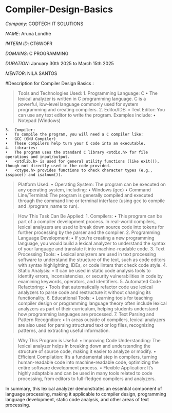 # Compiler-Design-Basics

*Company*: CODTECH IT SOLUTIONS

*NAME*: Aruna Londhe

*INTERN ID*: CT6WOFR

*DOMAINS*: C PROGRAMMING

*DURATION*: January 30th 2025 to March 15th 2025

*MENTOR*: NILA SANTOS

#Description for Compiler Design Basics :

>Tools and Technologies Used:
	1.	Programming Language: C
	•	The lexical analyzer is written in C programming language. C is a powerful, low-level language commonly used for system programming and creating compilers.
	2.	Editor/IDE:
	•	Text Editor: You can use any text editor to write the program. Examples include:
	•	Notepad (Windows)

	3.	Compiler:
	•	To compile the program, you will need a C compiler like:
	•	GCC (GNU Compiler)
	•	These compilers help turn your C code into an executable.
	4.	Libraries:
	•	The program uses the standard C library <stdio.h> for file operations and input/output.
	•	<stdlib.h> is used for general utility functions (like exit()), though not directly used in the code provided.
	•	<ctype.h> provides functions to check character types (e.g., isspace() and isalnum()).

>Platform Used:
	•	Operating System: The program can be executed on any operating system, including:
	•	Windows (gcc)
        •	Command Line/Terminal: The program is generally compiled and executed through the command line or terminal interface (using gcc to compile and ./program_name to run).

>How This Task Can Be Applied:
	1.	Compilers:
	•	This program can be part of a compiler development process. In real-world compilers, lexical analyzers are used to break down source code into tokens for further processing by the parser and the compiler.
	2.	Programming Language Development:
	•	If you’re creating a new programming language, you would build a lexical analyzer to understand the syntax of your language and translate it into machine-readable code.
	3.	Text Processing Tools:
	•	Lexical analyzers are used in text processing software to understand the structure of the text, such as code editors with syntax highlighting, IDEs, or code linters that check code style.
	4.	Static Analysis:
	•	It can be used in static code analysis tools to identify errors, inconsistencies, or security vulnerabilities in code by examining keywords, operators, and identifiers.
	5.	Automated Code Refactoring:
	•	Tools that automatically refactor code use lexical analyzers to parse code and restructure it without changing its functionality.
	6.	Educational Tools:
	•	Learning tools for teaching compiler design or programming language theory often include lexical analyzers as part of their curriculum, helping students understand how programming languages are processed.
	7.	Text Parsing and Pattern Recognition:
	•	In areas outside of compilers, lexical analyzers are also used for parsing structured text or log files, recognizing patterns, and extracting useful information.

>Why This Program is Useful:
	•	Improving Code Understanding: The lexical analyzer helps in breaking down and understanding the structure of source code, making it easier to analyze or modify.
	•	Efficient Compilation: It’s a fundamental step in compilers, turning human-readable code into machine-readable code, optimizing the entire software development process.
	•	Flexible Application: It’s highly adaptable and can be used in many tools related to code processing, from editors to full-fledged compilers and analyzers.

In summary, this lexical analyzer demonstrates an essential component of language processing, making it applicable to compiler design, programming language development, static code analysis, and other areas of text processing.
